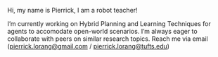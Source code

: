 Hi, my name is Pierrick, I am a robot teacher!

I’m currently working on Hybrid Planning and Learning Techniques for agents to accomodate open-world scenarios. I’m always eager to collaborate with peers on similar research topics. Reach me via email (pierrick.lorang@gmail.com / pierrick.lorang@tufts.edu)

<!--
**lorangpi/lorangpi** is a ✨ _special_ ✨ repository because its `README.md` (this file) appears on your GitHub profile.

Here are some ideas to get you started:

- 🔭 I’m currently working on ...
- 🌱 I’m currently learning ...
- 👯 I’m looking to collaborate on ...
- 🤔 I’m looking for help with ...
- 💬 Ask me about ...
- 📫 How to reach me: ...
- 😄 Pronouns: ...
- ⚡ Fun fact: ...
-->

